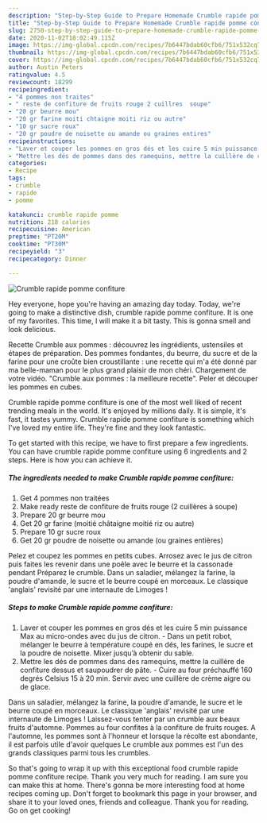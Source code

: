 ```yaml
---
description: "Step-by-Step Guide to Prepare Homemade Crumble rapide pomme confiture"
title: "Step-by-Step Guide to Prepare Homemade Crumble rapide pomme confiture"
slug: 2750-step-by-step-guide-to-prepare-homemade-crumble-rapide-pomme-confiture
date: 2020-11-02T18:02:49.115Z
image: https://img-global.cpcdn.com/recipes/7b6447bdab60cfb6/751x532cq70/crumble-rapide-pomme-confiture-photo-principale-de-la-recette.jpg
thumbnail: https://img-global.cpcdn.com/recipes/7b6447bdab60cfb6/751x532cq70/crumble-rapide-pomme-confiture-photo-principale-de-la-recette.jpg
cover: https://img-global.cpcdn.com/recipes/7b6447bdab60cfb6/751x532cq70/crumble-rapide-pomme-confiture-photo-principale-de-la-recette.jpg
author: Austin Peters
ratingvalue: 4.5
reviewcount: 18299
recipeingredient:
- "4 pommes non traites"
- " reste de confiture de fruits rouge 2 cuillres  soupe"
- "20 gr beurre mou"
- "20 gr farine moiti chtaigne moiti riz ou autre"
- "10 gr sucre roux"
- "20 gr poudre de noisette ou amande ou graines entires"
recipeinstructions:
- "Laver et couper les pommes en gros dés et les cuire 5 min puissance Max au micro-ondes avec du jus de citron.  Dans un petit robot, mélanger le beurre à température coupé en dés, les farines, le sucre et la poudre de noisette. Mixer jusqu’à obtenir du sable."
- "Mettre les dés de pommes dans des ramequins, mettre la cuillère de confiture dessus et saupoudrer de pâte.  Cuire au four préchauffé 160 degrés Celsius 15 à 20 min. Servir avec une cuillère de crème aigre ou de glace."
categories:
- Recipe
tags:
- crumble
- rapide
- pomme

katakunci: crumble rapide pomme 
nutrition: 218 calories
recipecuisine: American
preptime: "PT20M"
cooktime: "PT30M"
recipeyield: "3"
recipecategory: Dinner

---
```



![Crumble rapide pomme confiture](https://img-global.cpcdn.com/recipes/7b6447bdab60cfb6/751x532cq70/crumble-rapide-pomme-confiture-photo-principale-de-la-recette.jpg)

Hey everyone, hope you're having an amazing day today. Today, we're going to make a distinctive dish, crumble rapide pomme confiture. It is one of my favorites. This time, I will make it a bit tasty. This is gonna smell and look delicious.

Recette Crumble aux pommes : découvrez les ingrédients, ustensiles et étapes de préparation. Des pommes fondantes, du beurre, du sucre et de la farine pour une croûte bien croustillante : une recette qui m&#39;a été donné par ma belle-maman pour le plus grand plaisir de mon chéri. Chargement de votre vidéo. &#34;Crumble aux pommes : la meilleure recette&#34;. Peler et découper les pommes en cubes.

Crumble rapide pomme confiture is one of the most well liked of recent trending meals in the world. It's enjoyed by millions daily. It is simple, it's fast, it tastes yummy. Crumble rapide pomme confiture is something which I've loved my entire life. They're fine and they look fantastic.


To get started with this recipe, we have to first prepare a few ingredients. You can have crumble rapide pomme confiture using 6 ingredients and 2 steps. Here is how you can achieve it.

<!--inarticleads1-->

##### The ingredients needed to make Crumble rapide pomme confiture:

1. Get 4 pommes non traitées
1. Make ready  reste de confiture de fruits rouge (2 cuillères à soupe)
1. Prepare 20 gr beurre mou
1. Get 20 gr farine (moitié châtaigne moitié riz ou autre)
1. Prepare 10 gr sucre roux
1. Get 20 gr poudre de noisette ou amande (ou graines entières)


Pelez et coupez les pommes en petits cubes. Arrosez avec le jus de citron puis faites les revenir dans une poêle avec le beurre et la cassonade pendant Préparez le crumble. Dans un saladier, mélangez la farine, la poudre d&#39;amande, le sucre et le beurre coupé en morceaux. Le classique &#39;anglais&#39; revisité par une internaute de Limoges ! 

<!--inarticleads2-->

##### Steps to make Crumble rapide pomme confiture:

1. Laver et couper les pommes en gros dés et les cuire 5 min puissance Max au micro-ondes avec du jus de citron.  - Dans un petit robot, mélanger le beurre à température coupé en dés, les farines, le sucre et la poudre de noisette. Mixer jusqu’à obtenir du sable.
1. Mettre les dés de pommes dans des ramequins, mettre la cuillère de confiture dessus et saupoudrer de pâte.  - Cuire au four préchauffé 160 degrés Celsius 15 à 20 min. Servir avec une cuillère de crème aigre ou de glace.


Dans un saladier, mélangez la farine, la poudre d&#39;amande, le sucre et le beurre coupé en morceaux. Le classique &#39;anglais&#39; revisité par une internaute de Limoges ! Laissez-vous tenter par un crumble aux beaux fruits d&#39;automne. Pommes au four confites à la confiture de fruits rouges. A l&#39;automne, les pommes sont à l&#39;honneur et lorsque la récolte est abondante, il est parfois utile d&#39;avoir quelques Le crumble aux pommes est l&#39;un des grands classiques parmi tous les crumbles. 

So that's going to wrap it up with this exceptional food crumble rapide pomme confiture recipe. Thank you very much for reading. I am sure you can make this at home. There's gonna be more interesting food at home recipes coming up. Don't forget to bookmark this page in your browser, and share it to your loved ones, friends and colleague. Thank you for reading. Go on get cooking!
